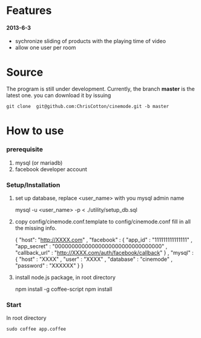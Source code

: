 Features
========

#### 2013-6-3
- sychronize sliding of products with the playing time of video
- allow one user per room


Source
======
The program is still under development. Currently, the branch **master** is the latest one. you can download it by issuing
    
    git clone  git@github.com:ChrisCotton/cinemode.git -b master


How to use
==========

### prerequisite ###
1. mysql (or mariadb)
2. facebook developer account


### Setup/Installation ###
1. set up database, replace <user_name> with you mysql admin name

      mysql -u <user_name> -p < ./utility/setup_db.sql
    
2. copy config/cinemode.conf.template to config/cinemode.conf
   fill in all the missing info.

      {
        "host":
          "http://XXXX.com"
        ,
        "facebook" : 
          { "app_id"        : "111111111111111"
          , "app_secret"    : "00000000000000000000000000000000"
          , "callback_url"  : "http://XXXX.com/auth/facebook/callback"
          }
        ,
        "mysql" :
          { "host" : "XXXX"
          , "user" : "XXXX"
          , "database" : "cinemode"
          , "password" : "XXXXXX"
          }
      }

    
4. install node.js package, in root directory
    
      npm install -g coffee-script
      npm install 
    
    
### Start ###
In root directory
  
    sudo coffee app.coffee